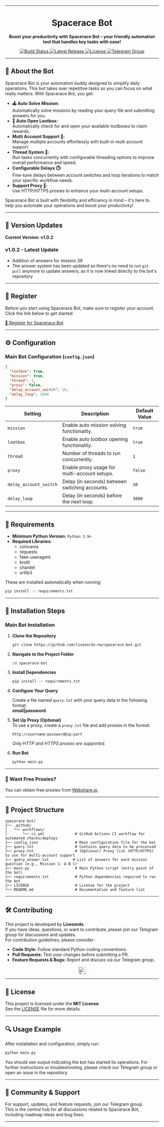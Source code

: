 
---
<h1 align="center">Spacerace Bot</h1>


<p align="center">
<strong>Boost your productivity with Spacerace Bot – your friendly automation tool that handles key tasks with ease!</strong>
</p>

<p align="center">
<a href="https://github.com/livexords-nw/spacerace-bot/actions">
<img src="https://img.shields.io/github/actions/workflow/status/livexords-nw/spacerace-bot/ci.yml?branch=main" alt="Build Status" />
</a>
<a href="https://github.com/livexords-nw/spacerace-bot/releases">
<img src="https://img.shields.io/github/v/release/livexords-nw/spacerace-bot" alt="Latest Release" />
</a>
<a href="https://github.com/livexords-nw/spacerace-bot/blob/main/LICENSE">
<img src="https://img.shields.io/github/license/livexords-nw/spacerace-bot" alt="License" />
</a>
<a href="https://t.me/livexordsscript">
<img src="https://img.shields.io/badge/Telegram-Join%20Group-2CA5E0?logo=telegram&style=flat" alt="Telegram Group" />
</a>
</p>

---

## 🚀 About the Bot

Spacerace Bot is your automation buddy designed to simplify daily operations. This bot takes over repetitive tasks so you can focus on what really matters. With Spacerace Bot, you get:

- **🕹️ Auto Solve Mission:**  
  Automatically solve missions by reading your query file and submitting answers for you.
- **🎁 Auto Open Lootbox:**  
  Automatically check for and open your available lootboxes to claim rewards.
- **Multi Account Support 👥:**  
  Manage multiple accounts effortlessly with built-in multi account support.
- **Thread System 🧵:**  
  Run tasks concurrently with configurable threading options to improve overall performance and speed.
- **Configurable Delays ⏱️:**  
  Fine-tune delays between account switches and loop iterations to match your specific workflow needs.
- **Support Proxy 🔌:**  
  Use HTTP/HTTPS proxies to enhance your multi-account setups.

Spacerace Bot is built with flexibility and efficiency in mind – it's here to help you automate your operations and boost your productivity!

---

## 🌟 Version Updates

**Current Version: v1.0.2**

### v1.0.2 - Latest Update

- Addition of answers for mission 39
- The answer system has been updated so there's no need to run `git pull` anymore to update answers, as it is now linked directly to the bot's repository

---

## 📝 Register

Before you start using Spacerace Bot, make sure to register your account.  
Click the link below to get started:

[🔗 Register for Spacerace Bot](https://spacerace.entity.global/?referral=IEZYOMME)

---

## ⚙️ Configuration

### Main Bot Configuration (`config.json`)

```json
{
  "lootbox": true,
  "mission": true,
  "thread": 1,
  "proxy": false,
  "delay_account_switch": 10,
  "delay_loop": 3000
}
```

| **Setting**            | **Description**                                | **Default Value** |
| ---------------------- | ---------------------------------------------- | ----------------- |
| `mission`              | Enable auto mission solving functionality.     | `true`            |
| `lootbox`              | Enable auto lootbox opening functionality.     | `true`            |
| `thread`               | Number of threads to run concurrently.         | `1`               |
| `proxy`                | Enable proxy usage for multi-account setups.   | `false`           |
| `delay_account_switch` | Delay (in seconds) between switching accounts. | `10`              |
| `delay_loop`           | Delay (in seconds) before the next loop.       | `3000`            |

---

## 📅 Requirements

- **Minimum Python Version:** `Python 3.9+`
- **Required Libraries:**
  - colorama
  - requests
  - fake-useragent
  - brotli
  - chardet
  - urllib3

These are installed automatically when running:

```bash
pip install -r requirements.txt
```

---

## 📅 Installation Steps

### Main Bot Installation

1. **Clone the Repository**

   ```bash
   git clone https://github.com/livexords-nw/spacerace-bot.git
   ```

2. **Navigate to the Project Folder**

   ```bash
   cd spacerace-bot
   ```

3. **Install Dependencies**

   ```bash
   pip install -r requirements.txt
   ```

4. **Configure Your Query**

   Create a file named `query.txt` with your query data in the following format:  
   **email|password**.

5. **Set Up Proxy (Optional)**  
   To use a proxy, create a `proxy.txt` file and add proxies in the format:

   ```
   http://username:password@ip:port
   ```

   _Only HTTP and HTTPS proxies are supported._

6. **Run Bot**

   ```bash
   python main.py
   ```

---

### 🔹 Want Free Proxies?

You can obtain free proxies from [Webshare.io](https://www.webshare.io/).

---

## 📂 Project Structure

```
spacerace-bot/
├── .github/
│   └── workflows/
│       └── ci.yml              # GitHub Actions CI workflow for automated checks/deploys
├── config.json                 # Main configuration file for the bot
├── query.txt                   # Contains query data to be processed
├── proxy.txt                   # (Optional) Proxy list (HTTP/HTTPS) to use for multi-account support
├── query_answer.txt           # List of answers for each mission question (e.g., Mission 1: A B C)
├── main.py                     # Main Python script (entry point of the bot)
├── requirements.txt            # Python dependencies required to run the bot
├── LICENSE                     # License for the project
└── README.md                   # Documentation and feature list
```

---

## 🛠️ Contributing

This project is developed by **Livexords**.  
If you have ideas, questions, or want to contribute, please join our Telegram group for discussions and updates.  
For contribution guidelines, please consider:

- **Code Style:** Follow standard Python coding conventions.
- **Pull Requests:** Test your changes before submitting a PR.
- **Feature Requests & Bugs:** Report and discuss via our Telegram group.

<div align="center">
  <a href="https://t.me/livexordsscript" target="_blank">
    <img src="https://img.shields.io/badge/Join-Telegram%20Group-2CA5E0?logo=telegram&style=for-the-badge" height="25" alt="Telegram Group" />
  </a>
</div>

---

## 📖 License

This project is licensed under the **MIT License**.  
See the [LICENSE](LICENSE) file for more details.

---

## 🔍 Usage Example

After installation and configuration, simply run:

```bash
python main.py
```

You should see output indicating the bot has started its operations. For further instructions or troubleshooting, please check our Telegram group or open an issue in the repository.

---

## 📣 Community & Support

For support, updates, and feature requests, join our Telegram group.  
This is the central hub for all discussions related to Spacerace Bot, including roadmap ideas and bug fixes.

---
